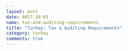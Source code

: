 ```yaml
---
layout: post
date: 0017-10-01
name: tax-and-auditing-requirements
title: "Turkey: Tax & Auditing Requirements"
category: turkey
comments: true
---
```


